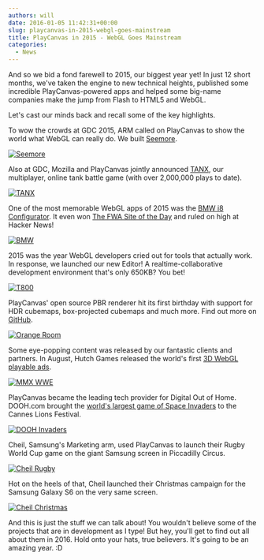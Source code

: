 ```yaml
---
authors: will
date: 2016-01-05 11:42:31+00:00
slug: playcanvas-in-2015-webgl-goes-mainstream
title: PlayCanvas in 2015 - WebGL Goes Mainstream
categories:
  - News
---
```


And so we bid a fond farewell to 2015, our biggest year yet! In just 12 short months, we've taken the engine to new technical heights, published some incredible PlayCanvas-powered apps and helped some big-name companies make the jump from Flash to HTML5 and WebGL.

Let's cast our minds back and recall some of the key highlights.

To wow the crowds at GDC 2015, ARM called on PlayCanvas to show the world what WebGL can really do. We built [Seemore](http://seemore.playcanvas.com/).

[![Seemore](/img/seemore.jpg)](/img/seemore.jpg)

Also at GDC, Mozilla and PlayCanvas jointly announced [TANX](https://tanx.io/), our multiplayer, online tank battle game (with over 2,000,000 plays to date).

[![TANX](/img/tanx.jpg)](/img/tanx.jpg)

One of the most memorable WebGL apps of 2015 was the [BMW i8 Configurator](http://car.playcanvas.com/). It even won [The FWA Site of the Day](http://www.thefwa.com/site/next-generation-car-configurator) and ruled on high at Hacker News!

[![BMW](/img/bmw.jpg)](/img/bmw.jpg)

2015 was the year WebGL developers cried out for tools that actually work. In response, we launched our new Editor! A realtime-collaborative development environment that's only 650KB? You bet!

[![T800](/img/editor-t800.png)](/img/editor-t800.png)

PlayCanvas' open source PBR renderer hit its first birthday with support for HDR cubemaps, box-projected cubemaps and much more. Find out more on [GitHub](https://github.com/playcanvas/engine).

[![Orange Room](/img/orangeroom.jpg)](/img/orangeroom.jpg)

Some eye-popping content was released by our fantastic clients and partners. In August, Hutch Games released the world's first [3D WebGL playable ads](http://mmx.playcanvas.com/?truck=tripleh).

[![MMX WWE](/img/mmxwwe.jpg)](/img/mmxwwe.jpg)

PlayCanvas became the leading tech provider for Digital Out of Home. DOOH.com brought the [world's largest game of Space Invaders](https://vimeo.com/136313614) to the Cannes Lions Festival.

[![DOOH Invaders](/img/doohinvaders.jpg)](/img/doohinvaders.jpg)

Cheil, Samsung's Marketing arm, used PlayCanvas to launch their Rugby World Cup game on the giant Samsung screen in Piccadilly Circus.

[![Cheil Rugby](/img/cheil-rugby.png)](/img/cheil-rugby.png)

Hot on the heels of that, Cheil launched their Christmas campaign for the Samsung Galaxy S6 on the very same screen.

[![Cheil Christmas](/img/DSC_0094-small.jpg)](/img/DSC_0094-small.jpg)

And this is just the stuff we can talk about! You wouldn't believe some of the projects that are in development as I type! But hey, you'll get to find out all about them in 2016. Hold onto your hats, true believers. It's going to be an amazing year. :D
